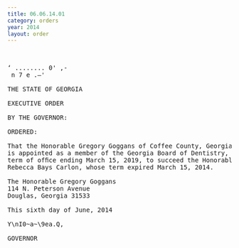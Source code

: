 ```yaml
---
title: 06.06.14.01
category: orders
year: 2014
layout: order
---
```


<pre>  

‘ ........ 0' ,-
 n 7 e .—'

THE STATE OF GEORGIA

EXECUTIVE ORDER

BY THE GOVERNOR:

ORDERED:

That the Honorable Gregory Goggans of Coffee County, Georgia,
is appointed as a member of the Georgia Board of Dentistry, for a
term of ofﬁce ending March 15, 2019, to succeed the Honorable
Rebecca Bays Carlon, whose term expired March 15, 2014.

The Honorable Gregory Goggans
114 N. Peterson Avenue
Douglas, Georgia 31533

This sixth day of June, 2014

Y\nI0~a~\9ea.Q,

GOVERNOR

</pre>
